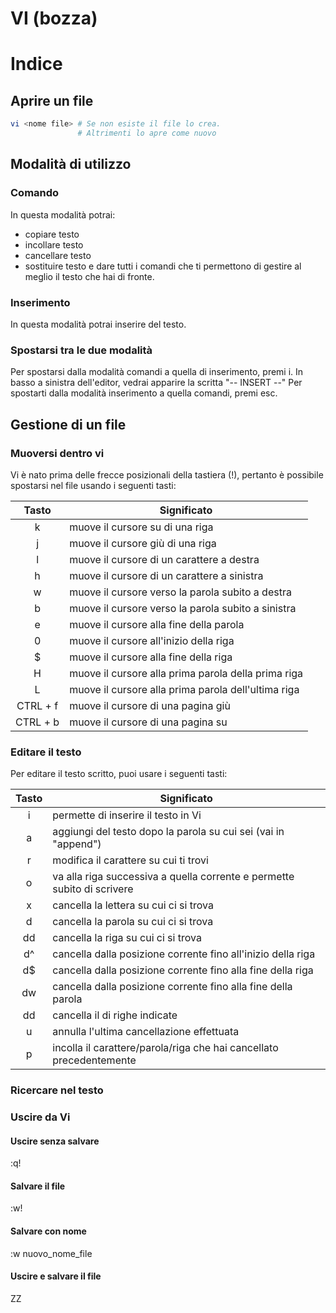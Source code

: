 VI (bozza)
===

<!-- toc -->
Indice
======

<!-- /toc -->

## Aprire un file

```bash
vi <nome file> # Se non esiste il file lo crea. 
               # Altrimenti lo apre come nuovo
```

## Modalità di utilizzo

### Comando  

In questa modalità potrai:
* copiare testo
* incollare testo
* cancellare testo
* sostituire testo
e dare tutti i comandi che ti permettono di gestire al meglio il testo che hai di fronte.

### Inserimento  

In questa modalità potrai inserire del testo.

### Spostarsi tra le due modalità

Per spostarsi dalla modalità comandi a quella di inserimento, premi i.
In basso a sinistra dell'editor, vedrai apparire la scritta "-- INSERT --"
Per spostarti dalla modalità inserimento a quella comandi, premi esc.


## Gestione di un file

### Muoversi dentro vi  

Vi è nato prima delle frecce posizionali della tastiera (!), pertanto è possibile spostarsi nel file
usando i seguenti tasti:

| Tasto  | Significato | 
| :---: | --- | 
| k | muove il cursore su di una riga |
| j | muove il cursore giù di una riga |
| l | muove il cursore di un carattere a destra |
| h | muove il cursore di un carattere a sinistra |
| w | muove il cursore verso la parola subito a destra |
| b | muove il cursore verso la parola subito a sinistra |
| e | muove il cursore alla fine della parola |
| 0 | muove il cursore all'inizio della riga |
| $ | muove il cursore alla fine della riga |
| H | muove il cursore alla prima parola della prima riga |
| L | muove il cursore alla prima parola dell'ultima riga |
| CTRL + f  | muove il cursore di una pagina giù |
| CTRL + b  | muove il cursore di una pagina su |


### Editare il testo  

Per editare il testo scritto, puoi usare i seguenti tasti:

| Tasto  | Significato | 
| :---: | --- | 
| i | permette di inserire il testo in Vi |
| a | aggiungi del testo dopo la parola su cui sei (vai in "append") |
| r | modifica il carattere su cui ti trovi |
| o | va alla riga successiva a quella corrente e permette subito di scrivere |
| x | cancella la lettera su cui ci si trova |
| d | cancella la parola su cui ci si trova |
| dd | cancella la riga su cui ci si trova |
| d^ | cancella dalla posizione corrente fino all'inizio della riga |
| d$ | cancella dalla posizione corrente fino alla fine della riga |
| dw | cancella dalla posizione corrente fino alla fine della parola |
|<numero>dd | cancella il <numero> di righe indicate |
| u | annulla l'ultima cancellazione effettuata |
| p | incolla il carattere/parola/riga che hai cancellato precedentemente |


### Ricercare nel testo

### Uscire da Vi

#### Uscire senza salvare

:q!

#### Salvare il file

:w!

#### Salvare con nome

:w nuovo_nome_file

#### Uscire e salvare il file

ZZ



```

```
